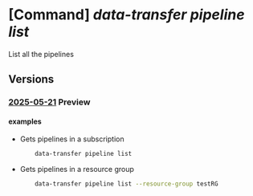 # [Command] _data-transfer pipeline list_

List all the pipelines

## Versions

### [2025-05-21](/Resources/mgmt-plane/L3N1YnNjcmlwdGlvbnMve30vcHJvdmlkZXJzL21pY3Jvc29mdC5henVyZWRhdGF0cmFuc2Zlci9waXBlbGluZXM=/2025-05-21.xml) **Preview**

<!-- mgmt-plane /subscriptions/{}/providers/microsoft.azuredatatransfer/pipelines 2025-05-21 -->
<!-- mgmt-plane /subscriptions/{}/resourcegroups/{}/providers/microsoft.azuredatatransfer/pipelines 2025-05-21 -->

#### examples

- Gets pipelines in a subscription
    ```bash
        data-transfer pipeline list
    ```

- Gets pipelines in a resource group
    ```bash
        data-transfer pipeline list --resource-group testRG
    ```
